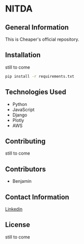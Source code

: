 # NITDA

## General Information
This is Cheaper's official repository.

## Installation
still to come


```bash
pip install -r requirements.txt
```


## Technologies Used
- Python
- JavaScript
- Django
- Plotly
- AWS


## Contributing
still to come



## Contributors
- Benjamin

## Contact Information
[Linkedin](https://www.linkedin.com/in/benjamin-ogbonna)


## License
still to come
